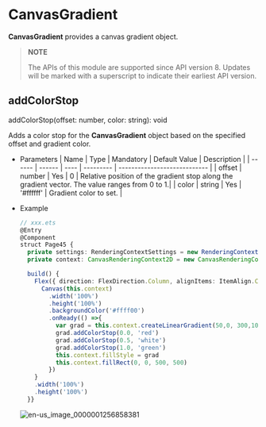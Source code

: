 # CanvasGradient

**CanvasGradient** provides a canvas gradient object.

>  **NOTE**
>
>  The APIs of this module are supported since API version 8. Updates will be marked with a superscript to indicate their earliest API version.


## addColorStop

addColorStop(offset: number, color: string): void

Adds a color stop for the **CanvasGradient** object based on the specified offset and gradient color.

- Parameters
  | Name    | Type    | Mandatory  | Default Value      | Description                          |
  | ------ | ------ | ---- | --------- | ---------------------------- |
  | offset | number | Yes   | 0         | Relative position of the gradient stop along the gradient vector. The value ranges from 0 to 1.|
  | color  | string | Yes   | '#ffffff' | Gradient color to set.                    |

- Example

  ```ts
  // xxx.ets
  @Entry
  @Component
  struct Page45 {
    private settings: RenderingContextSettings = new RenderingContextSettings(true)
    private context: CanvasRenderingContext2D = new CanvasRenderingContext2D(this.settings)

    build() {
      Flex({ direction: FlexDirection.Column, alignItems: ItemAlign.Center, justifyContent: FlexAlign.Center }) {
        Canvas(this.context)
          .width('100%')
          .height('100%')
          .backgroundColor('#ffff00')
          .onReady(() =>{
            var grad = this.context.createLinearGradient(50,0, 300,100)
            grad.addColorStop(0.0, 'red')
            grad.addColorStop(0.5, 'white')
            grad.addColorStop(1.0, 'green')
            this.context.fillStyle = grad
            this.context.fillRect(0, 0, 500, 500)
          })
      }
      .width('100%')
      .height('100%')
    }}
  ```




  ![en-us_image_0000001256858381](figures/en-us_image_0000001256858381.png)

 
